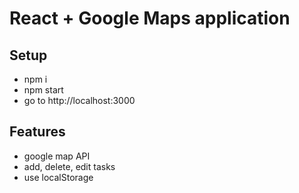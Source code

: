 # React + Google Maps application
## Setup
- npm i
- npm start
- go to http://localhost:3000

## Features
- google map API
- add, delete, edit tasks
- use localStorage